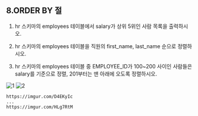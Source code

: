 ## 8.ORDER BY 절

 1. hr 스키마의 employees 테이블에서 salary가 상위 5위인 사람 목록을 출력하시오.

 2. hr 스키마의 employees 테이블을 직원의 first_name, last_name 순으로 정렬하시오.

 3. hr 스키마의 employees 테이블 중 EMPLOYEE_ID가 100~200 사이인 사람들은 salary를 기준으로 정렬, 201부터는 맨 아래에 오도록 정렬하시오.

![1](https://imgur.com/D4EKyIc)
![2](https://imgur.com/HLg7RtM)

    https://imgur.com/D4EKyIc
    ...
    https://imgur.com/HLg7RtM
